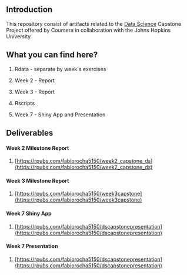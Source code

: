 ## Introduction

This repository consist of artifacts related to the [Data Science](https://www.coursera.org/specializations/jhu-data-science) Capstone Project offered by Coursera in collaboration with the Johns Hopkins University.

## What you can find here?

1. Rdata - separate by week´s exercises

2. Week 2 - Report

3. Week 3 - Report

4. Rscripts

5. Week 7 - Shiny App and Presentation

## Deliverables


#### Week 2 Milestone Report

1. [https://rpubs.com/fabiorocha5150/week2_capstone_ds](https://rpubs.com/fabiorocha5150/week2_capstone_ds)

#### Week 3 Milestone Report

1. [https://rpubs.com/fabiorocha5150/week3capstone](https://rpubs.com/fabiorocha5150/week3capstone)

#### Week 7 Shiny App

1. [https://rpubs.com/fabiorocha5150/dscapstonepresentation](https://rpubs.com/fabiorocha5150/dscapstonepresentation)

#### Week 7 Presentation

1. [https://rpubs.com/fabiorocha5150/dscapstonepresentation](https://rpubs.com/fabiorocha5150/dscapstonepresentation)
